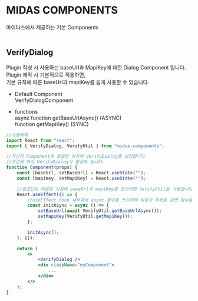 # MIDAS COMPONENTS
마이다스에서 제공하는 기본 Components
<br /><br />

## VerifyDialog
Plugin 작성 시 사용하는 baseUrl과 MapiKey에 대한 Dialog Component 입니다.  
Plugin 제작 시 기본적으로 적용하면,  
기본 규칙에 따른 baseUrl과 mapiKey를 쉽게 사용할 수 있습니다.  
- Default Component  
	VerifyDialogComponent  

- functions  
	async function getBaseUrlAsync() (ASYNC)  
	function getMapiKey() (SYNC)  


```jsx
//사용예제
import React from "react";
import { VerifyDialog, VerifyUtil } from "midas-components";

//자신의 Component와 동일한 위치에 VerifyDialog를 삽입합니다.
//조건에 따라 VerifyDialog가 활성화 됩니다.
function Component(props) {
	const [baseUrl, setBaseUrl] = React.useState("");
	const [mapiKey, setMapiKey] = React.useState("");

	//컴포넌트 마운트 시점에 baseUrl과 mapiKey를 얻으려면 VerifyUtil을 사용합니다.
	React.useEffect(() => {
		//useEffect hook 내부에서 async 함수를 쓰기위해 비동기 부분을 감싼 함수를 사용합니다.
		const initAsync = async () => {
			setBaseUrl(await VerifyUtil.getBaseUrlAsync());
			setMapiKey(VerifyUtil.getMapiKey());
		};

		initAsync();
	}, []);

	return (
		<>
			<VerifyDialog />
			<div className="myComponent">
				...
			</div>
		</>
	);
}

```